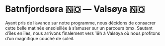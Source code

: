 # Batnfjordsøra :norway: — Valsøya :norway:

<!-- 63km / 634m+ / 621m- -->

Ayant pris de l’avance sur notre programme, nous décidons de consacrer cette belle matinée ensoleillée à s’amuser sur un parcours bmx. Sautant d’îles en îles, nous arrivons finalement vers 19h à Valsøya où nous profitons d’un magnifique couché de soleil.

